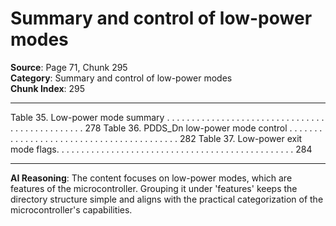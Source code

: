 # Summary and control of low-power modes

**Source**: Page 71, Chunk 295  
**Category**: Summary and control of low-power modes  
**Chunk Index**: 295

---

Table 35. Low-power mode summary . . . . . . . . . . . . . . . . . . . . . . . . . . . . . . . . . . . . . . . . . . . . . . . 278
Table 36. PDDS_Dn low-power mode control . . . . . . . . . . . . . . . . . . . . . . . . . . . . . . . . . . . . . . . . . 282
Table 37. Low-power exit mode flags. . . . . . . . . . . . . . . . . . . . . . . . . . . . . . . . . . . . . . . . . . . . . . . . 284

---

**AI Reasoning**: The content focuses on low-power modes, which are features of the microcontroller. Grouping it under 'features' keeps the directory structure simple and aligns with the practical categorization of the microcontroller's capabilities.
